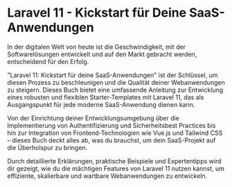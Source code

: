 # Laravel 11 - Kickstart für Deine SaaS-Anwendungen

In der digitalen Welt von heute ist die Geschwindigkeit, mit der Softwarelösungen entwickelt und auf den Markt gebracht werden, entscheidend für den Erfolg. 

"Laravel 11: Kickstart für deine SaaS-Anwendungen" ist der Schlüssel, um diesen Prozess zu beschleunigen und die Qualität deiner Webanwendungen zu steigern. Dieses Buch bietet eine umfassende Anleitung zur Entwicklung eines robusten und flexiblen Starter-Templates mit Laravel 11, das als Ausgangspunkt für jede moderne SaaS-Anwendung dienen kann.

Von der Einrichtung deiner Entwicklungsumgebung über die Implementierung von Authentifizierung und Sicherheitsbest Practices bis hin zur Integration von Frontend-Technologien wie Vue.js und Tailwind CSS – dieses Buch deckt alles ab, was du brauchst, um dein SaaS-Projekt auf die Überholspur zu bringen. 

Durch detaillierte Erklärungen, praktische Beispiele und Expertentipps wird dir gezeigt, wie du die mächtigen Features von Laravel 11 nutzen kannst, um effiziente, skalierbare und wartbare Webanwendungen zu entwickeln.
